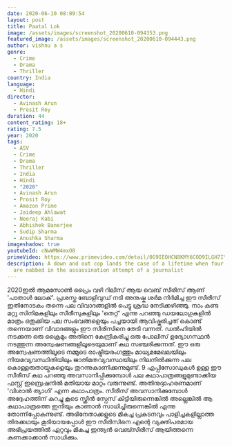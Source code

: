 ```yaml
---
date: 2020-06-10 08:09:54
layout: post
title: Paatal Lok
image: /assets/images/screenshot_20200610-094353.png
featured_image: /assets/images/screenshot_20200610-094443.png
author: vishnu a s
genre:
  - Crime
  - Drama
  - Thriller
country: India
language:
  - Hindi
director:
  - Avinash Arun
  - Prosit Roy
duration: 44
content_rating: 18+
rating: 7.5
year: 2020
tags:
  - ASV
  - Crime
  - Drama
  - Thriller
  - India
  - Hindi
  - "2020"
  - Avinash Arun
  - Prosit Roy
  - Amazon Prime
  - Jaideep Ahlawat
  - Neeraj Kabi
  - Abhishek Banerjee
  - Sudip Sharma
  - Anushka Sharma
imageshadow: true
youtubeId: cNwWMW4mxO8
primeVideo: https://www.primevideo.com/detail/0G9IEOHCN8KMY6COD9ILGH7IY5/ref=atv_hm_hom_c_oWa4KH_brws_7_1
description: A down and out cop lands the case of a lifetime when four suspects
  are nabbed in the assassination attempt of a journalist
---
```

2020ഇൽ ആമസോൺ പ്രൈം വഴി റിലീസ് ആയ വെബ് സീരീസ് ആണ് 'പാതാൾ ലോക്'. പ്രശസ്ത ബോളിവുഡ് നടി അനുഷ്ക ശർമ നിർമിച്ച ഈ സീരീസ് ഇതിനോടകം തന്നെ പല വിവാദങ്ങളിൽ പെട്ടു ശ്രദ്ധ നേടിക്കഴിഞ്ഞു. നാം കണ്ട മറ്റു സിനിമകളിലും സീരീസുകളിലും 'തെറ്റ്' എന്നു പറഞ്ഞു ഡയലോഗുകളിൽ മാത്രം ഒതുക്കിയ പല സംഭവങ്ങളെയും പച്ചയായി ആവിഷ്കരിച്ചത് കൊണ്ട് തന്നെയാണ് വിവാദങ്ങളും ഈ സീരിസിനെ തേടി വന്നത്. ഡൽഹിയിൽ നടക്കുന്ന ഒരു ക്രൈമും അതിനെ കേന്ദ്രീകരിച്ചു ഒരു പോലീസ് ഉദ്യോഗസ്ഥൻ നടത്തുന്ന അന്വേഷണങ്ങളിലൂടെയുമാണ് കഥ സഞ്ചരിക്കുന്നത്. ഈ ഒരു അന്വേഷണത്തിലൂടെ നമ്മുടെ രാഷ്ട്രീയരംഗത്തും മാധ്യമമേഖലയിലും നിയമവ്യവസ്ഥിതിയിലും ജാതിമതവ്യവസ്ഥയിലും നിലനിൽക്കുന്ന പല കൊള്ളരുതായ്മകളെയും തുറന്നുകാണിക്കുന്നുമുണ്ട്. 9 എപ്പിസോഡുകൾ ഉള്ള ഈ സീരീസ് കഥ പറഞ്ഞു അവസാനിപ്പിക്കുമ്പോൾ പല കഥാപാത്രങ്ങളുമുണ്ടാക്കിയ ഫസ്റ്റ് ഇമ്പ്രെഷനിൽ മതിയായ മാറ്റം വരുന്നുണ്ട്. അതിനുദ്ദാഹരണമാണ് 'വിശാൽ ത്യാഗി' എന്ന കഥാപാത്രം. സീരീസ് അവസാനിക്കുമ്പോൾ അദ്ദേഹത്തിന് കുറച്ചു കൂടെ സ്ക്രീൻ സ്പേസ് കിട്ടിയിരുന്നെങ്കിൽ അല്ലെങ്കിൽ ആ കഥാപാത്രത്തെ ഇനിയും കാണാൻ സാധിച്ചിരുന്നെങ്കിൽ എന്നു തോന്നിപ്പോകുന്നുണ്ട്. അഭിനേതാക്കളുടെ മികച്ച പ്രകടനവും പാളിച്ചകളില്ലാത്ത തിരക്കഥയും കൂടിയായപ്പോൾ ഈ സീരിസിനെ എന്റെ വ്യക്തിപരമായ അഭിപ്രയത്തിൽ ഏറ്റവും മികച്ച ഇന്ത്യൻ വെബ്സീരീസ് ആയിത്തന്നെ കണക്കാക്കാൻ സാധിക്കും.